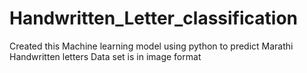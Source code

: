 # Handwritten_Letter_classification
Created this Machine learning model using python to predict Marathi Handwritten letters
Data set is in image format

